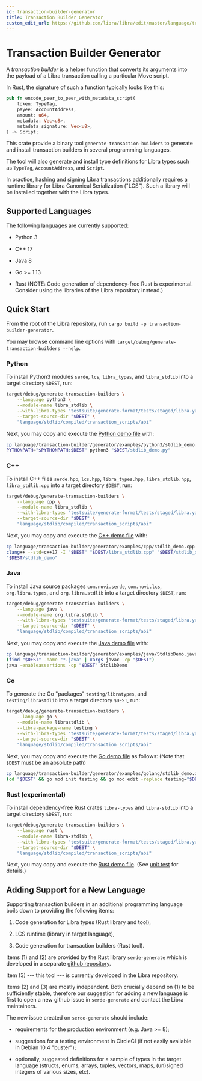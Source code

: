 ```yaml
---
id: transaction-builder-generator
title: Transaction Builder Generator
custom_edit_url: https://github.com/libra/libra/edit/master/language/transaction-builder-generator/README.md
---
```


# Transaction Builder Generator

A *transaction builder* is a helper function that converts its arguments into the payload of a Libra transaction calling a particular Move script.

In Rust, the signature of such a function typically looks like this:
```rust
pub fn encode_peer_to_peer_with_metadata_script(
    token: TypeTag,
    payee: AccountAddress,
    amount: u64,
    metadata: Vec<u8>,
    metadata_signature: Vec<u8>,
) -> Script;
```

This crate provide a binary tool `generate-transaction-builders` to generate and install transaction builders in several programming languages.

The tool will also generate and install type definitions for Libra types such as `TypeTag`, `AccountAddress`, and `Script`.

In practice, hashing and signing Libra transactions additionally requires a runtime library for Libra Canonical Serialization ("LCS").
Such a library will be installed together with the Libra types.


## Supported Languages

The following languages are currently supported:

* Python 3

* C++ 17

* Java 8

* Go >= 1.13

* Rust (NOTE: Code generation of dependency-free Rust is experimental. Consider using the libraries of the Libra repository instead.)


## Quick Start

From the root of the Libra repository, run `cargo build -p transaction-builder-generator`.

You may browse command line options with `target/debug/generate-transaction-builders --help`.

### Python

To install Python3 modules `serde`, `lcs`, `libra_types`, and `libra_stdlib` into a target directory `$DEST`, run:
```bash
target/debug/generate-transaction-builders \
    --language python3 \
    --module-name libra_stdlib \
    --with-libra-types "testsuite/generate-format/tests/staged/libra.yaml" \
    --target-source-dir "$DEST" \
    "language/stdlib/compiled/transaction_scripts/abi"
```
Next, you may copy and execute the [Python demo file](examples/python3/stdlib_demo.py) with:
```bash
cp language/transaction-builder/generator/examples/python3/stdlib_demo.py "$DEST"
PYTHONPATH="$PYTHONPATH:$DEST" python3 "$DEST/stdlib_demo.py"
```

### C++

To install C++ files `serde.hpp`, `lcs.hpp`, `libra_types.hpp`, `libra_stdlib.hpp`, `libra_stdlib.cpp` into a target directory `$DEST`, run:
```bash
target/debug/generate-transaction-builders \
    --language cpp \
    --module-name libra_stdlib \
    --with-libra-types "testsuite/generate-format/tests/staged/libra.yaml" \
    --target-source-dir "$DEST" \
    "language/stdlib/compiled/transaction_scripts/abi"
```
Next, you may copy and execute the [C++ demo file](examples/cpp/stdlib_demo.cpp) with:
```bash
cp language/transaction-builder/generator/examples/cpp/stdlib_demo.cpp "$DEST"
clang++ --std=c++17 -I "$DEST" "$DEST/libra_stdlib.cpp" "$DEST/stdlib_demo.cpp" -o "$DEST/stdlib_demo"
"$DEST/stdlib_demo"
```

### Java

To install Java source packages `com.novi.serde`, `com.novi.lcs`, `org.libra.types`, and `org.libra.stdlib` into a target directory `$DEST`, run:
```bash
target/debug/generate-transaction-builders \
    --language java \
    --module-name org.libra.stdlib \
    --with-libra-types "testsuite/generate-format/tests/staged/libra.yaml" \
    --target-source-dir "$DEST" \
    "language/stdlib/compiled/transaction_scripts/abi"
```
Next, you may copy and execute the [Java demo file](examples/java/StdlibDemo.java) with:
```bash
cp language/transaction-builder/generator/examples/java/StdlibDemo.java "$DEST"
(find "$DEST" -name "*.java" | xargs javac -cp "$DEST")
java -enableassertions -cp "$DEST" StdlibDemo
```

### Go

To generate the Go "packages" `testing/libratypes`, and `testing/librastdlib` into a target directory `$DEST`, run:

```bash
target/debug/generate-transaction-builders \
    --language go \
    --module-name librastdlib \
    --libra-package-name testing \
    --with-libra-types "testsuite/generate-format/tests/staged/libra.yaml" \
    --target-source-dir "$DEST" \
    "language/stdlib/compiled/transaction_scripts/abi"
```
Next, you may copy and execute the [Go demo file](examples/golang/stdlib_demo.go) as follows:
(Note that `$DEST` must be an absolute path)
```bash
cp language/transaction-builder/generator/examples/golang/stdlib_demo.go "$DEST"
(cd "$DEST" && go mod init testing && go mod edit -replace testing="$DEST" && go run stdlib_demo.go)
```

### Rust (experimental)

To install dependency-free Rust crates `libra-types` and `libra-stdlib` into a target directory `$DEST`, run:
```bash
target/debug/generate-transaction-builders \
    --language rust \
    --module-name libra-stdlib \
    --with-libra-types "testsuite/generate-format/tests/staged/libra.yaml" \
    --target-source-dir "$DEST" \
    "language/stdlib/compiled/transaction_scripts/abi"
```
Next, you may copy and execute the [Rust demo file](examples/rust/stdlib_demo.rs). (See [unit test](tests/generation.rs) for details.)


## Adding Support for a New Language

Supporting transaction builders in an additional programming language boils down to providing the following items:

1. Code generation for Libra types (Rust library and tool),

2. LCS runtime (library in target language),

3. Code generation for transaction builders (Rust tool).


Items (1) and (2) are provided by the Rust library `serde-generate` which is developed in a separate [github repository](https://github.com/novifinancial/serde-reflection).

Item (3) --- this tool --- is currently developed in the Libra repository.

Items (2) and (3) are mostly independent. Both crucially depend on (1) to be sufficiently stable, therefore our suggestion for adding a new language is first to open a new github issue in `serde-generate` and contact the Libra maintainers.


The new issue created on `serde-generate` should include:

* requirements for the production environment (e.g. Java >= 8);

* suggestions for a testing environment in CircleCI (if not easily available in Debian 10.4 "buster");

* optionally, suggested definitions for a sample of types in the target language (structs, enums, arrays, tuples, vectors, maps, (un)signed integers of various sizes, etc).
